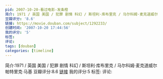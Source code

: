 ```yaml
---
pid: 2007-10-20-看过电影-发条橙
简介: 1971 / 英国 美国 / 犯罪 剧情 科幻 / 斯坦利·库布里克 / 马尔科姆·麦克道威尔 帕特里克·马基
豆瓣评分: '8.6'
链接: https://movie.douban.com/subject/1292233/
创建时间: '2007-10-20 17:44:56'
我的评分: '5'
标签:
评论:
tags: [douban]
categories: [timeline]
---
```

简介:1971 / 英国 美国 / 犯罪 剧情 科幻 / 斯坦利·库布里克 / 马尔科姆·麦克道威尔 帕特里克·马基
豆瓣评分:8.6
[链接](https://movie.douban.com/subject/1292233/)
我的评分:5
标签:
评论:
